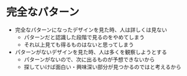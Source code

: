 # 完全なパターン

- 完全なパターンになったデザインを見た時、人は詳しくは見ない
  - パターンだと認識した段階で見るのをやめてしまう
  - それ以上見ても得るものはないと思ってしまう
- パターンがないデザインを見た時、人は多くを観察しようとする
  - パターンがないので、次に出るものが予想できないから
  - 探していけば面白い・興味深い部分が見つかるのではと考えるから
